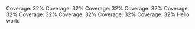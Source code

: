 Coverage: 32%
Coverage: 32%
Coverage: 32%
Coverage: 32%
Coverage: 32%
Coverage: 32%
Coverage: 32%
Coverage: 32%
Coverage: 32%
Hello world
